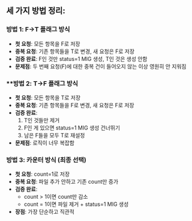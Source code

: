 ## 세 가지 방법 정리:

### **방법 1: F→T 플래그 방식**
- **첫 요청**: 모든 항목을 F로 저장
- **중복 요청**: 기존 항목들을 T로 변경, 새 요청은 F로 저장
- **검증 완료**: F인 것만 status=1 MIG 생성, T인 것은 생성 안함
- **문제점**: 두 번째 요청(F)에 대한 중복 건이 들어오지 않는 이상 영원히 안 지워짐

### **방법 2: T→F 플래그 방식
- **첫 요청**: 모든 항목을 T로 저장
- **중복 요청**: 기존 항목들을 F로 변경, 새 요청은 F로 저장
- **검증 완료**: 
  1. T인 것들만 제거
  2. F인 게 있으면 status=1 MIG 생성 건너뛰기
  3. 남은 F들을 모두 T로 재설정
- **문제점**: 로직이 너무 복잡함

### **방법 3: 카운터 방식 (최종 선택)**
- **첫 요청**: count=1로 저장
- **중복 요청**: 파일 추가 안하고 기존 count만 증가
- **검증 완료**: 
  - count > 1이면 count만 감소
  - count = 1이면 파일 제거 + status=1 MIG 생성
- **장점**: 가장 단순하고 직관적
